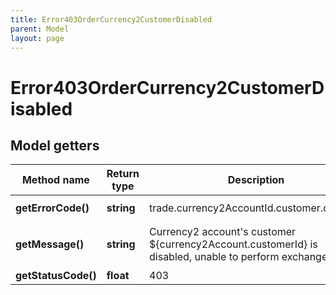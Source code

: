 ```yaml
---
title: Error403OrderCurrency2CustomerDisabled
parent: Model
layout: page
---
```


# Error403OrderCurrency2CustomerDisabled

## Model getters

Method name | Return type | Description | Notes
------------ | ------------- | ------------- | -------------
**getErrorCode()** | **string** | trade.currency2AccountId.customer.disabled | ex.: `trade.currency2AccountId.customer.disabled`
**getMessage()** | **string** | Currency2 account's customer ${currency2Account.customerId} is disabled, unable to perform exchange trade. | ex.: `Currency2 account&#39;s customer ${currency2Account.customerId} is disabled, unable to perform exchange trade.`
**getStatusCode()** | **float** | 403 | ex.: `403`

